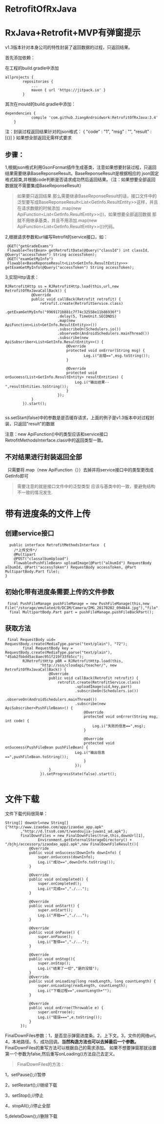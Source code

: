 # RetrofitOfRxJava

# RxJava+Retrofit+MVP有弹窗提示

v1.3版本针对本身公司的特性封装了返回数据的过程，只返回结果。

首先添加依赖：

在工程的build.gradle中添加
``` 
allprojects {
		repositories {
			...
			maven { url 'https://jitpack.io' }
		}
``` 
其次在mould的build.gradle中添加：
``` 
dependencies {
	        compile 'com.github.JiangAndroidwork:RetrofitOfRxJava:3.4'
	}
``` 

注：封装过程返回结果针对的json格式：
{
  "code" : "1",
  "msg" : "",
  "result" : [{}]
}
如果想全部返回无需样式要求
## 步骤：
1,根据json格式利用GsonFormat插件生成基类，注意如果想要封装过程，只返回结果需要继承BaseReponseResult。BaseReponseResult是根据相应的
json固定格式超类,并根据code判断是否请求成功然后返回结果。（注：如果想要全部返回数据就不需要集成BaseReponseResult）
>如果要只返回结果 那么需要继承BaseReponseResult的话，接口文件中的泛型要写成BaseReponseResult<List<GetInfo.ResultEntity>>这样，并且在请求数据的时候添加
.map(new ApiFunction<List<GetInfo.ResultEntity>>())，如果想要全部返回数据 那就不用继承基类，并且不用添加.map(new ApiFunction<List<GetInfo.ResultEntity>>())代码。


2,根据请求参数和url编写Retrofit的service接口，如：
``` 
 @GET("getGradeExams")
 Flowable<TestBean> getRetrofitData(@Query("classId") int classId, @Query("accessToken") String accessToken);
 @GET("examGetMyInfo")
 Flowable<BaseReponseResult<List<GetInfo.ResultEntity>>> getExamGetMyInfo(@Query("accessToken") String accessToken);
 ``` 
3,实现Http请求：
``` 
RJRetrofitHttp ss = RJRetrofitHttp.load(this,url,new RetrofitOfRxJavaCallBack() {
            @Override
            public void callBack(Retrofit retrofit) {
                retrofit.create(RetrofitService.class)
                        .getExamGetMyInfo("9969171b881c7f74c32558e11b86936f")
                        .delay(5, TimeUnit.SECONDS)
                        .map(new ApiFunction<List<GetInfo.ResultEntity>>())
                        .subscribeOn(Schedulers.io())
                        .observeOn(AndroidSchedulers.mainThread())
                        .subscribe(new ApiSubscriber<List<GetInfo.ResultEntity>>() {
                            @Override
                            protected void onError(String msg) {
                                    Log.i("出错==",msg.toString());
                            }

                            @Override
                            protected void onSuceess(List<GetInfo.ResultEntity> resultEntities) {
                                Log.i("输出结果--",resultEntities.toString());
                            }
                        });
            }
        }).start();
     
``` 
ss.setStart(false)中的参数是是否缓存请求，上面的例子是v1.3版本中对过程封装，只返回"result"的数据

注意：new ApiFunction<T>()中的类型应该和service接口RetrofitMethodsInterface.class中的返回类型一致。
## 不对结果进行封装返回全部
   只需要将.map（new ApiFunction<T>（））去掉并将service接口中的类型更改成GetInfo即可
	
> 需要注意的就是接口文件中的泛型类型 应该与基类中的一致，要避免结构不一致的情况发生.
# 带有进度条的文件上传
## 创建service接口
```
  public interface RetrofitMethodsInterface  {
    /*上传文件*/
    @Multipart
    @POST("classalbumUpload")
    Flowable<PushFileBean> uploadImage(@Part("albumId") RequestBody albumId, @Part("accessToken") RequestBody accessToken, @Part MultipartBody.Part file);
}
```
## 初始化带有进度条需要上传的文件参数
```
 final PushFileManage pushFileManage = new PushFileManage(this,new File("/storage/emulated/0/DCIM/Camera/IMG_20170202_094844.jpg"),"file","image/jpg");
  final MultipartBody.Part part = pushFileManage.pushFileBackPart();
```
## 获取方法
```
 final RequestBody uid= RequestBody.create(MediaType.parse("text/plain"), "72");
        final RequestBody key = RequestBody.create(MediaType.parse("text/plain"), "45ab2fbbdd5ac8aec951f219f33fb5cc");
        RJRetrofitHttp pBR = RJRetrofitHttp.load(this,
                "http://sss/cloudapi/teacher/", new RetrofitOfRxJavaCallBack() {
                    @Override
                    public void callBack(Retrofit retrofit) {
                        retrofit.create(RetrofitService.class)
                                .uploadImage(uid,key,part)
                                .subscribeOn(Schedulers.io())
                                .observeOn(AndroidSchedulers.mainThread())
                                .subscribe(new ApiSubscriber<PushFileBean>() {
                                    @Override
                                    protected void onError(String msg, int code) {
                                        Log.i("失败的信息==",msg);
                                    }

                                    @Override
                                    protected void onSuceess(PushFileBean pushFileBean) {
                                Log.i("输出信息==",pushFileBean.toString());
                                    }
                                });
                    }
                }).setProgressState(false).start();
        
```
# 文件下载

 文件下载代码很简单：
 ```
String[] downUrl=new String[]{"http://www.izaodao.com/app/izaodao_app.apk"
        ,"http://d.ltss8.com/t/wandoujia-juwan1_ad.apk"};
        finalDownFiles = new FinalDownFiles(true,this,downUrl[1],
                Environment.getExternalStorageDirectory() + "/bjhj/accessory/izaodao_app2.apk",new FinalDownFileResult(){
            @Override
            public void onSuccess(DownInfo downInfo) {
                super.onSuccess(downInfo);
                Log.i("成功==",downInfo.toString());
            }

            @Override
            public void onCompleted() {
                super.onCompleted();
                Log.i("完成==","./...");
            }

            @Override
            public void onStart() {
                super.onStart();
                Log.i("开始==","./...");
            }

            @Override
            public void onPause() {
                super.onPause();
                Log.i("暂停==","./...");
            }

            @Override
            public void onStop(){
                super.onStop();
                Log.i("结束了一切","是的没错");
            }
            @Override
            public void onLoading(long readLength, long countLength) {
                super.onLoading(readLength, countLength);
                Log.i("下载过程==",countLength+"");
            }

            @Override
            public void onErroe(Throwable e) {
                super.onErroe(e);
                Log.i("错误===",e.toString());
            }
        });
```
FinalDownFiles参数：1，是否显示弹窗进度条。2，上下文。3，文件的网络url。4，本地路径。5，成功回调。**当然构造方法也可以去掉最后一个参数。**
FinalDownFiles的重写方法可以根据自己的需求添加。
如果不想要弹窗那就设置第一个参数为false,然后重写onLoading()方法自己去定义。
> FinalDownFiles的方法：

1，setPause();//暂停

2，setRestart();//继续下载

3，setStop();//停止

4，stopAll();//停止全部

5,deleteDown();//删除下载
